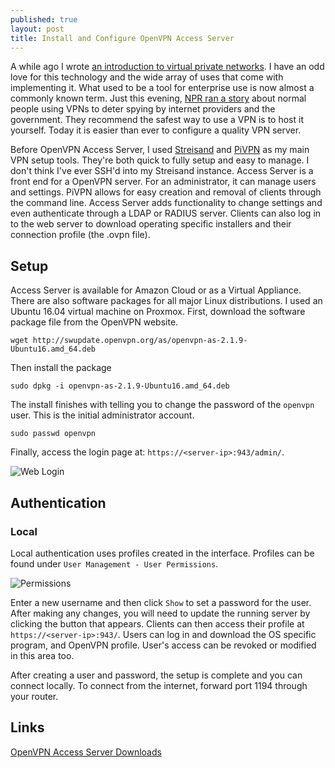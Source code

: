 ```yaml
---
published: true
layout: post
title: Install and Configure OpenVPN Access Server
---
```

A while ago I wrote [an introduction to virtual private networks]({{site.baseurl}}/VPN-Intro). I have an odd love for this technology and the wide array of uses that come with implementing it. What used to be a tool for enterprise use is now almost a commonly known term. Just this evening, [NPR ran a story](http://www.npr.org/sections/alltechconsidered/2017/08/17/543716811/turning-to-vpns-for-online-privacy-you-might-be-putting-your-data-at-risk) about normal people using VPNs to deter spying by internet providers and the government. They recommend the safest way to use a VPN is to host it yourself. Today it is easier than ever to configure a quality VPN server.

Before OpenVPN Access Server, I used [Streisand](https://github.com/jlund/streisand) and [PiVPN](http://www.pivpn.io/) as my main VPN setup tools. They're both quick to fully setup and easy to manage. I don't think I've ever SSH'd into my Streisand instance. Access Server is a front end for a OpenVPN server. For an administrator, it can manage users and settings. PiVPN allows for easy creation and removal of clients through the command line. Access Server adds functionality to change settings and even authenticate through a LDAP or RADIUS server. Clients can also log in to the web server to download operating specific installers and their connection profile (the .ovpn file).

## Setup

Access Server is available for Amazon Cloud or as a Virtual Appliance. There are also software packages for all major Linux distributions. I used an Ubuntu 16.04 virtual machine on Proxmox. First, download the software package file from the OpenVPN website.

`wget http://swupdate.openvpn.org/as/openvpn-as-2.1.9-Ubuntu16.amd_64.deb`

Then install the package

`sudo dpkg -i openvpn-as-2.1.9-Ubuntu16.amd_64.deb`

The install finishes with telling you to change the password of the `openvpn` user. This is the initial administrator account.

`sudo passwd openvpn`

Finally, access the login page at: `https://<server-ip>:943/admin/`.

![Web Login]({{site.baseurl}}/images/Install-OpenVPN-Access-Server/web-login.png)

## Authentication

### Local

Local authentication uses profiles created in the interface. Profiles can be found under `User Management - User Permissions`.

![Permissions]({{site.baseurl}}/images/Install-OpenVPN-Access-Server/homepage.png)

Enter a new username and then click `Show` to set a password for the user. After making any changes, you will need to update the running server by clicking the button that appears. Clients can then access their profile at `https://<server-ip>:943/`. Users can log in and download the OS specific program, and OpenVPN profile. User's access can be revoked or modified in this area too.

After creating a user and password, the setup is complete and you can connect locally. To connect from the internet, forward port 1194 through your router.

## Links

[OpenVPN Access Server Downloads](https://openvpn.net/index.php/access-server/overview.html)
